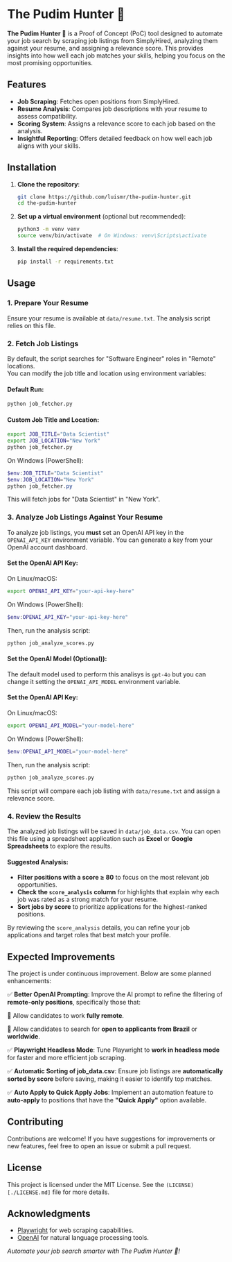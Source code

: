 # The Pudim Hunter 🍮

**The Pudim Hunter 🍮** is a Proof of Concept (PoC) tool designed to automate your job search by scraping job listings from SimplyHired, analyzing them against your resume, and assigning a relevance score. This provides insights into how well each job matches your skills, helping you focus on the most promising opportunities.

## Features

- **Job Scraping**: Fetches open positions from SimplyHired.
- **Resume Analysis**: Compares job descriptions with your resume to assess compatibility.
- **Scoring System**: Assigns a relevance score to each job based on the analysis.
- **Insightful Reporting**: Offers detailed feedback on how well each job aligns with your skills.

## Installation

1. **Clone the repository**:

   ```bash
   git clone https://github.com/luismr/the-pudim-hunter.git
   cd the-pudim-hunter
   ```

2. **Set up a virtual environment** (optional but recommended):

   ```bash
   python3 -m venv venv
   source venv/bin/activate  # On Windows: venv\Scripts\activate
   ```

3. **Install the required dependencies**:

   ```bash
   pip install -r requirements.txt
   ```

## Usage

### 1. Prepare Your Resume  
Ensure your resume is available at `data/resume.txt`. The analysis script relies on this file.

### 2. Fetch Job Listings  

By default, the script searches for "Software Engineer" roles in "Remote" locations.  
You can modify the job title and location using environment variables:

#### Default Run:
```bash
python job_fetcher.py
```

#### Custom Job Title and Location:
```bash
export JOB_TITLE="Data Scientist"
export JOB_LOCATION="New York"
python job_fetcher.py
```

On Windows (PowerShell):
```powershell
$env:JOB_TITLE="Data Scientist"
$env:JOB_LOCATION="New York"
python job_fetcher.py
```

This will fetch jobs for "Data Scientist" in "New York".

### 3. Analyze Job Listings Against Your Resume  

To analyze job listings, you **must** set an OpenAI API key in the `OPENAI_API_KEY` environment variable. You can generate a key from your OpenAI account dashboard.

#### Set the OpenAI API Key:

On Linux/macOS:
```bash
export OPENAI_API_KEY="your-api-key-here"
```

On Windows (PowerShell):
```powershell
$env:OPENAI_API_KEY="your-api-key-here"
```

Then, run the analysis script:

```bash
python job_analyze_scores.py
```

#### Set the OpenAI Model (Optional)):

The default model used to perform this analisys is `gpt-4o` but you can change it setting the `OPENAI_API_MODEL` environment variable.

#### Set the OpenAI API Key:

On Linux/macOS:
```bash
export OPENAI_API_MODEL="your-model-here"
```

On Windows (PowerShell):
```powershell
$env:OPENAI_API_MODEL="your-model-here"
```

Then, run the analysis script:

```bash
python job_analyze_scores.py
```

This script will compare each job listing with `data/resume.txt` and assign a relevance score.

### 4. Review the Results  

The analyzed job listings will be saved in `data/job_data.csv`. You can open this file using a spreadsheet application such as **Excel** or **Google Spreadsheets** to explore the results.

#### Suggested Analysis:
- **Filter positions with a score ≥ 80** to focus on the most relevant job opportunities.
- **Check the `score_analysis` column** for highlights that explain why each job was rated as a strong match for your resume.
- **Sort jobs by score** to prioritize applications for the highest-ranked positions.

By reviewing the `score_analysis` details, you can refine your job applications and target roles that best match your profile.

## Expected Improvements

The project is under continuous improvement. Below are some planned enhancements:

✅ **Better OpenAI Prompting**: Improve the AI prompt to refine the filtering of **remote-only positions**, specifically those that:

👀 Allow candidates to work **fully remote**.

👀 Allow candidates to search for **open to applicants from Brazil** or **worldwide**.

✅ **Playwright Headless Mode**: Tune Playwright to **work in headless mode** for faster and more efficient job scraping.

✅ **Automatic Sorting of job_data.csv**: Ensure job listings are **automatically sorted by score** before saving, making it easier to identify top matches.

✅ **Auto Apply to Quick Apply Jobs**: Implement an automation feature to **auto-apply** to positions that have the **"Quick Apply"** option available.

## Contributing

Contributions are welcome! If you have suggestions for improvements or new features, feel free to open an issue or submit a pull request.

## License

This project is licensed under the MIT License. See the `(LICENSE)[./LICENSE.md]` file for more details.

## Acknowledgments

- [Playwright](https://playwright.dev/python/docs/intro) for web scraping capabilities.
- [OpenAI](https://openai.com/) for natural language processing tools.

*Automate your job search smarter with The Pudim Hunter 🍮!*